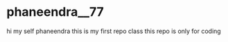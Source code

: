 # phaneendra__77                      
hi my self phaneendra
this is my first repo class
this repo is only for coding
